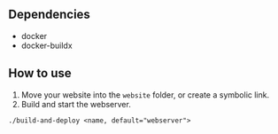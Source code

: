 ## Dependencies
* docker
* docker-buildx
## How to use
1. Move your website into the `website` folder, or create a symbolic link.
2. Build and start the webserver.
```
./build-and-deploy <name, default="webserver">
```
